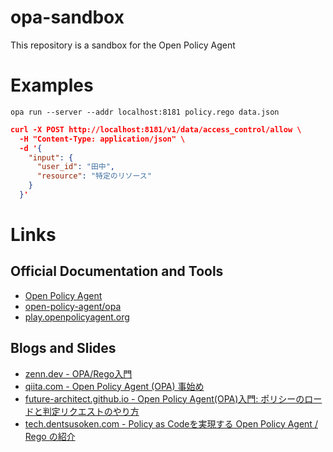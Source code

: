 # opa-sandbox
This repository is a sandbox for the Open Policy Agent

# Examples
`opa run --server --addr localhost:8181 policy.rego data.json
`

```json
curl -X POST http://localhost:8181/v1/data/access_control/allow \
  -H "Content-Type: application/json" \
  -d '{
    "input": {
      "user_id": "田中",
      "resource": "特定のリソース"
    }
  }'
```

# Links
## Official Documentation and Tools
- [Open Policy Agent](https://www.openpolicyagent.org/)
- [open-policy-agent/opa](https://github.com/open-policy-agent/opa)
- [play.openpolicyagent.org](https://play.openpolicyagent.org/)

## Blogs and Slides
- [zenn.dev - OPA/Rego入門](https://zenn.dev/mizutani/books/d2f1440cfbba94)
- [qiita.com - Open Policy Agent (OPA) 事始め](https://qiita.com/Hiroyuki_OSAKI/items/aa7f93f4a03fa1dc4b31)
- [future-architect.github.io - Open Policy Agent(OPA)入門: ポリシーのロードと判定リクエストのやり方](https://future-architect.github.io/articles/20240703a/)
- [tech.dentsusoken.com - Policy as Codeを実現する Open Policy Agent / Rego の紹介](https://tech.dentsusoken.com/entry/2021/12/05/Policy_as_Code%E3%82%92%E5%AE%9F%E7%8F%BE%E3%81%99%E3%82%8B_Open_Policy_Agent_/_Rego_%E3%81%AE%E7%B4%B9%E4%BB%8B)